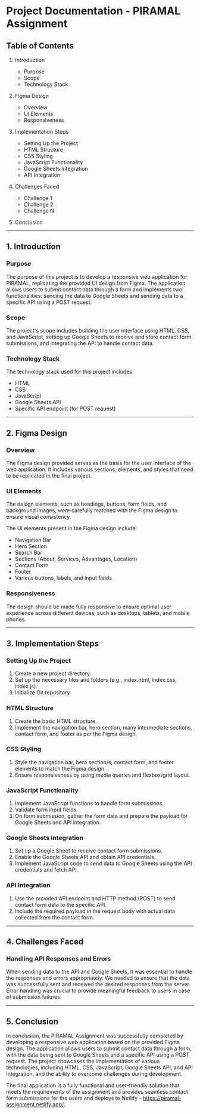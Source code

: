 # Project Documentation - PIRAMAL Assignment

## Table of Contents

1. Introduction
   - Purpose
   - Scope
   - Technology Stack

2. Figma Design
   - Overview
   - UI Elements
   - Responsiveness

3. Implementation Steps
   - Setting Up the Project
   - HTML Structure
   - CSS Styling
   - JavaScript Functionality
   - Google Sheets Integration
   - API Integration

4. Challenges Faced
   - Challenge 1
   - Challenge 2
   - Challenge N

5. Conclusion

---

## 1. Introduction

### Purpose

The purpose of this project is to develop a responsive web application for PIRAMAL, replicating the provided UI design from Figma. The application allows users to submit contact data through a form and implements two functionalities: sending the data to Google Sheets and sending data to a specific API using a POST request.

### Scope

The project's scope includes building the user interface using HTML, CSS, and JavaScript, setting up Google Sheets to receive and store contact form submissions, and integrating the API to handle contact data.

### Technology Stack

The technology stack used for this project includes:

- HTML
- CSS
- JavaScript
- Google Sheets API
- Specific API endpoint (for POST request)

---

## 2. Figma Design

### Overview

The Figma design provided serves as the basis for the user interface of the web application. It includes various sections, elements, and styles that need to be replicated in the final project.

### UI Elements

The design elements, such as headings, buttons, form fields, and background images, were carefully matched with the Figma design to ensure visual consistency.

The UI elements present in the Figma design include:

- Navigation Bar
- Hero Section
- Search Bar
- Sections (About, Services, Advantages, Location)
- Contact Form
- Footer
- Various buttons, labels, and input fields

### Responsiveness

The design should be made fully responsive to ensure optimal user experience across different devices, such as desktops, tablets, and mobile phones.

---

## 3. Implementation Steps

### Setting Up the Project

1. Create a new project directory.
2. Set up the necessary files and folders (e.g., index.html, index.css, index.js).
3. Initialize Git repository.

### HTML Structure

1. Create the basic HTML structure.
2. Implement the navigation bar, hero section, many intermediate sections, contact form, and footer as per the Figma design.

### CSS Styling

1. Style the navigation bar, hero section/s, contact form, and footer elements to match the Figma design.
2. Ensure responsiveness by using media queries and flexbox/grid layout.

### JavaScript Functionality

1. Implement JavaScript functions to handle form submissions.
2. Validate form input fields.
3. On form submission, gather the form data and prepare the payload for Google Sheets and API integration.

### Google Sheets Integration

1. Set up a Google Sheet to receive contact form submissions.
2. Enable the Google Sheets API and obtain API credentials.
3. Implement JavaScript code to send data to Google Sheets using the API credentials and fetch API.

### API Integration

1. Use the provided API endpoint and HTTP method (POST) to send contact form data to the specific API.
2. Include the required payload in the request body with actual data collected from the contact form.

---

## 4. Challenges Faced

### Handling API Responses and Errors

When sending data to the API and Google Sheets, it was essential to handle the responses and errors appropriately. We needed to ensure that the data was successfully sent and received the desired responses from the server. Error handling was crucial to provide meaningful feedback to users in case of submission failures.


---

## 5. Conclusion

In conclusion, the PIRAMAL Assignment was successfully completed by developing a responsive web application based on the provided Figma design. The application allows users to submit contact data through a form, with the data being sent to Google Sheets and a specific API using a POST request. The project showcases the implementation of various technologies, including HTML, CSS, JavaScript, Google Sheets API, and API integration, and the ability to overcome challenges during development.

The final application is a fully functional and user-friendly solution that meets the requirements of the assignment and provides seamless contact form submissions for the users and deploys to Netlify - https://piramal-assignment.netlify.app/.
